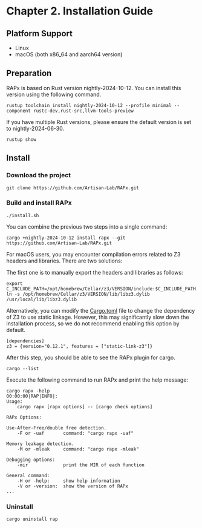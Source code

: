 # Chapter 2. Installation Guide

## Platform Support
* Linux
* macOS (both x86_64 and aarch64 version)

## Preparation
RAPx is based on Rust version nightly-2024-10-12. You can install this version using the following command.
```shell
rustup toolchain install nightly-2024-10-12 --profile minimal --component rustc-dev,rust-src,llvm-tools-preview
```

If you have multiple Rust versions, please ensure the default version is set to nightly-2024-06-30.
```
rustup show
```

## Install
### Download the project
```shell
git clone https://github.com/Artisan-Lab/RAPx.git
```

### Build and install RAPx

```shell
./install.sh
```

You can combine the previous two steps into a single command:

```shell
cargo +nightly-2024-10-12 install rapx --git https://github.com/Artisan-Lab/RAPx.git
```

For macOS users, you may encounter compilation errors related to Z3 headers and libraries. There are two solutions:

The first one is to manually export the headers and libraries as follows:
```
export C_INCLUDE_PATH=/opt/homebrew/Cellar/z3/VERSION/include:$C_INCLUDE_PATH
ln -s /opt/homebrew/Cellar/z3/VERSION/lib/libz3.dylib /usr/local/lib/libz3.dylib
```

Alternatively, you can modify the [Cargo.toml](https://github.com/Artisan-Lab/RAPx/blob/main/rapx/Cargo.toml) file to change the dependency of Z3 to use static linkage. However, this may significantly slow down the installation process, so we do not recommend enabling this option by default.

```
[dependencies]
z3 = {version="0.12.1", features = ["static-link-z3"]}
```

After this step, you should be able to see the RAPx plugin for cargo.
```
cargo --list
```

Execute the following command to run RAPx and print the help message:
```
cargo rapx -help
00:00:00|RAP|INFO|: 
Usage:
    cargo rapx [rapx options] -- [cargo check options]

RAPx Options:

Use-After-Free/double free detection.
    -F or -uaf       command: "cargo rapx -uaf"

Memory leakage detection.
    -M or -mleak     command: "cargo rapx -mleak"

Debugging options:
    -mir             print the MIR of each function

General command: 
    -H or -help:     show help information
    -V or -version:  show the version of RAPx
...
```

### Uninstall
```
cargo uninstall rap
```
